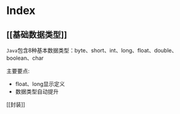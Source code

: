 # Index
## [[基础数据类型]]
`Java`包含8种基本数据类型：byte、short、int、long、float、double、boolean、char

主要要点:
- float、long显示定义
- 数据类型自动提升

[[封装]]
